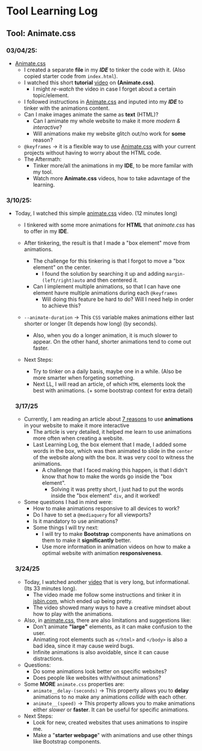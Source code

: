# Tool Learning Log

## Tool: **Animate.css**

### 03/04/25:
* [Animate.css](https://animate.style/)
  * I created a separate **file** in my _**IDE**_ to tinker the code with it. (Also copied starter code from `index.html`).
  * I watched this short **tutorial** [video](https://www.youtube.com/watch?v=VzbBcVRquYA) on **(Animate.css)**.
    * I might _re-watch_ the video in case I forget about a certain topic/element.
  * I followed instructions in [Animate.css](https://animate.style/) and inputed into my _**IDE**_ to tinker with the animations content.
  * Can I make images animate the same as **text** (HTML)?
    * Can I amimate my whole website to make it more _modern & interactive_?
    * Will animations make my website glitch out/no work for **some** reason?
  * `@keyframes` -> it is a flexible way to use [Animate.css](https://animate.style/) with your current projects without having to worry about the HTML code.
  * The Aftermath:
    * Tinker more/all the animations in my **IDE**, to be more familar with my tool.
    * Watch more **Animate.css** videos, how to take adavntage of the learning.

### 3/10/25:
* Today, I watched this simple [animate.css](https://www.youtube.com/watch?v=QYQ0I1mvFDE) video. (12 minutes long)
  * I tinkered with some more animations for **HTML** that _animate.css_ has to offer in my **IDE**.
  * After tinkering, the result is that I made a "box element" move from animations.
    * The challenge for this tinkering is that I forgot to move a "box element" on the center.
      * I found the solution by searching it up and adding `margin-(left/right)auto` and then centered it.
    * Can I implement multiple animations, so that I can have one element havre multiple animations during each `@keyframes`
      * Will doing this feature be hard to do? Will I need help in order to achieve this?
  * `--animate-duration` -> This `CSS` variable makes animations either last shorter or longer (It depends how long) (by seconds).
    * Also, when you do a longer animation, it is much slower to appear. On the other hand, shorter animations tend to come out faster.

  * Next Steps:
    * Try to tinker on a daily basis, maybe one in a while. (Also be more smarter when forgeting something.
    * Next LL, I will read an article, of which `HTML` elements look the best with animations. (+ some bootstrap context for extra detail)

   ### 3/17/25
   * Currently, I am reading an article about [7 reasons](https://bamboolab.eu/blog/development/7-interactive-elements-that-will-help-you-get-users-attention) to use **animations** in your website to make it more interactive
     * The article is very detailed, it helped me learn to use animations more often when creating a website.
     * Last Learning Log, the box element that I made, I added some words in the box, which was then animated to slide in the `center` of the website along with the box. It was very cool to witness the animations.
       * A challenge that I faced making this happen, is that I didn't know that how to make the words go inside the "box element".
         * Solving it was pretty short, I just had to put the words inside the "box element" `div`, and it worked!
    * Some questions I had in mind were:
         * How to make animations responsive to all devices to work?
         * Do I have to set a `@mediaquery` for all viewports?
         * Is it mandatory to use animations?
       * Some things I will try next:
         * I will try to make **Bootstrap** components have animations on them to make it **significantly** better.
         * Use more information in animation videos on how to make a optimal website with animation **responsiveness**.

    ### 3/24/25
    * Today, I watched another [video](https://www.youtube.com/watch?v=iB1im_rMGlw&t=21s) that is very long, but informational. (Its 33 minutes long).
      * The video made me follow some instructions and tinker it in [jsbin.com](https://jsbin.com/), which ended up being pretty.
      * The video showed many ways to have a creative mindset about how to play with the animations.
    * Also, in [animate.css](https://animate.style/), there are also limitations and suggestions like:
      * Don't animate **"large"** elements, as it can make confusion to the user.
      * Animating root elements such as `</html>` and `</body>` is also a bad idea, since it may cause weird bugs.
      * Infinite animations is also avoidable, since it can cause distractions.
    * Questions:
      * Do some animations look better on specific websites?
      * Does people like websites with/without animations?
    * Some **MORE** `animate.css` properties are:
      * `animate__delay-(seconds)` -> This property allows you to **delay** animations to no make any animations _collide_ with each other.
      * `animate__(speed)` -> This property allows you to make animations either _slower_ or **faster**. It can be useful for specific animations.
    * Next Steps:
      * Look for new, created websites that uses animations to inspire me.
      * Make a "**starter webpage**" with animations and use other things like Bootstrap components. 
<!--
* Links you used today (websites, videos, etc)
* Things you tried, progress you made, etc
* Challenges, a-ha moments, etc
* Questions you still have
* What you're going to try next
-->
